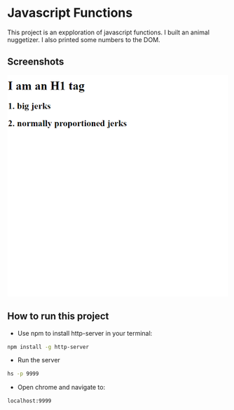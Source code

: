 # Javascript Functions

This project is an expploration of javascript functions.  I built an animal nuggetizer.  I also printed some numbers to the DOM.

## Screenshots
![main screen](screens/capture.png)

## How to run this project
* Use npm to install http-server in your terminal:
```sh
npm install -g http-server
```
* Run the server
```sh
hs -p 9999
```
* Open chrome and navigate to:
```
localhost:9999
```

